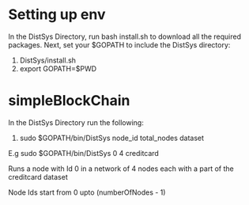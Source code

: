 # Setting up env

In the DistSys Directory, run bash install.sh to download all the required packages.
Next, set your $GOPATH to include the DistSys directory:

1. DistSys/install.sh
2. export GOPATH=$PWD

# simpleBlockChain

In the DistSys Directory run the following:

1. sudo $GOPATH/bin/DistSys node_id total_nodes dataset 

  E.g sudo $GOPATH/bin/DistSys 0 4 creditcard
  
  Runs a node with Id 0 in a network of 4 nodes each with a part of the creditcard dataset
  
  Node Ids start from 0 upto (numberOfNodes - 1)
  

